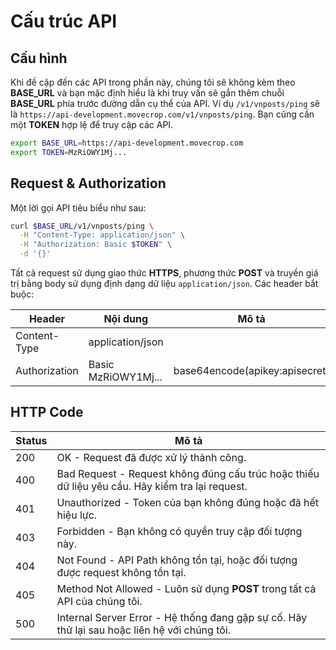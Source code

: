 # Cấu trúc API

## Cấu hình

Khi đề cập đến các API trong phần này, chúng tôi sẽ không kèm theo **BASE_URL**
và bạn mặc định hiểu là khi truy vấn sẽ gắn thêm chuỗi **BASE_URL** phía trước
đường dẫn cụ thể của API. Ví dụ `/v1/vnposts/ping` sẽ là
`https://api-development.movecrop.com/v1/vnposts/ping`. Bạn cũng cần một
**TOKEN** hợp lệ để truy cập các API.

```bash
export BASE_URL=https://api-development.movecrop.com
export TOKEN=MzRiOWY1Mj...
```

## Request & Authorization

Một lời gọi API tiêu biểu như sau:

```bash
curl $BASE_URL/v1/vnposts/ping \
  -H "Content-Type: application/json" \
  -H "Authorization: Basic $TOKEN" \
  -d '{}'
```

Tất cả request sử dụng giao thức **HTTPS**, phương thức **POST** và truyền giá
trị bằng body sử dụng định dạng dữ liệu `application/json`. Các header bắt buộc:

| Header | Nội dung | Mô tả |
| --- | --- | --- |
| Content-Type | application/json | |
| Authorization | Basic MzRiOWY1Mj... | base64encode(apikey:apisecret) |

## HTTP Code

| Status | Mô tả |
| --- | --- |
| 200 | OK - Request đã được xử lý thành công.
| 400 | Bad Request -  Request không đúng cấu trúc hoặc thiếu dữ liệu yêu cầu. Hãy kiểm tra lại request.
| 401 | Unauthorized - Token của bạn không đúng hoặc đã hết hiệu lực.
| 403 | Forbidden - Bạn không có quyền truy cập đối tượng này. 
| 404 | Not Found - API Path không tồn tại, hoặc đối tượng được request không tồn tại.
| 405 | Method Not Allowed - Luôn sử dụng **POST** trong tất cả API của chúng tôi.
| 500 | Internal Server Error - Hệ thống đang gặp sự cố. Hãy thử lại sau hoặc liên hệ với chúng tôi.
